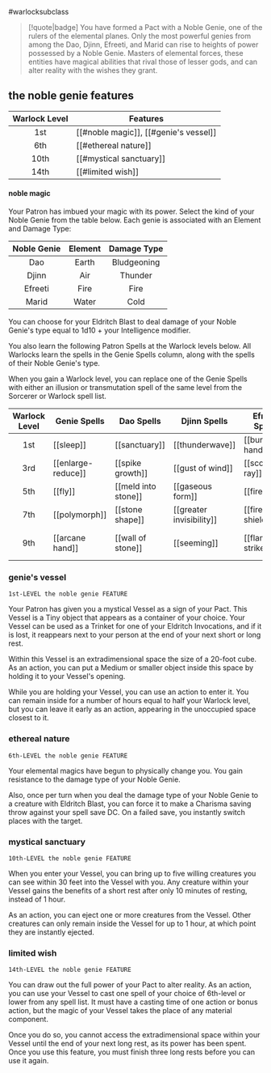#warlocksubclass

> [!quote|badge] 
> You have formed a Pact with a Noble Genie, one of the rulers of the elemental planes. Only the most powerful genies from among the Dao, Djinn, Efreeti, and Marid can rise to heights of power possessed by a Noble Genie. Masters of elemental forces, these entities have magical abilities that rival those of lesser gods, and can alter reality with the wishes they grant.
## the noble genie features
| **Warlock Level** | **Features**                          |
| :---------------: | ------------------------------------- |
|        1st        | [[#noble magic]], [[#genie's vessel]] |
|        6th        | [[#ethereal nature]]                  |
|       10th        | [[#mystical sanctuary]]               |
|       14th        | [[#limited wish]]                     |
#### noble magic
Your Patron has imbued your magic with its power. Select the kind of your Noble Genie from the table below. Each genie is associated with an Element and Damage Type:

| **Noble Genie** | **Element** | **Damage Type** |
| :-------------: | :---------: | :-------------: |
|       Dao       |    Earth    |   Bludgeoning   |
|      Djinn      |     Air     |     Thunder     |
|     Efreeti     |    Fire     |      Fire       |
|      Marid      |    Water    |      Cold       |
You can choose for your Eldritch Blast to deal damage of your Noble Genie's type equal to 1d10 + your Intelligence modifier.

You also learn the following Patron Spells at the Warlock levels below. All Warlocks learn the spells in the Genie Spells column, along with the spells of their Noble Genie's type.

When you gain a Warlock level, you can replace one of the Genie Spells with either an illusion or transmutation spell of the same level from the Sorcerer or Warlock spell list.

| **Warlock Level** | **Genie Spells**   | **Dao Spells**      | **Djinn Spells**         | **Efreeti Spells** | **Marid Spells**  |
| :---------------: | ------------------ | ------------------- | ------------------------ | ------------------ | ----------------- |
|        1st        | [[sleep]]          | [[sanctuary]]       | [[thunderwave]]          | [[burning hands]]  | [[fog cloud]]     |
|        3rd        | [[enlarge-reduce]] | [[spike growth]]    | [[gust of wind]]         | [[scorching ray]]  | [[misty step]]    |
|        5th        | [[fly]]            | [[meld into stone]] | [[gaseous form]]         | [[fireball]]       | [[tidal wave]]    |
|        7th        | [[polymorph]]      | [[stone shape]]     | [[greater invisibility]] | [[fire shield]]    | [[watery sphere]] |
|        9th        | [[arcane hand]]    | [[wall of stone]]   | [[seeming]]              | [[flame strike]]   | [[cone of cold]]  |
### genie's vessel
`1st-LEVEL the noble genie FEATURE`

Your Patron has given you a mystical Vessel as a sign of your Pact. This Vessel is a Tiny object that appears as a container of your choice. Your Vessel can be used as a Trinket for one of your Eldritch Invocations, and if it is lost, it reappears next to your person at the end of your next short or long rest.

Within this Vessel is an extradimensional space the size of a 20-foot cube. As an action, you can put a Medium or smaller object inside this space by holding it to your Vessel's opening.

While you are holding your Vessel, you can use an action to enter it. You can remain inside for a number of hours equal to half your Warlock level, but you can leave it early as an action, appearing in the unoccupied space closest to it.
### ethereal nature
`6th-LEVEL the noble genie FEATURE`

Your elemental magics have begun to physically change you. You gain resistance to the damage type of your Noble Genie.

Also, once per turn when you deal the damage type of your Noble Genie to a creature with Eldritch Blast, you can force it to make a Charisma saving throw against your spell save DC. On a failed save, you instantly switch places with the target.
### mystical sanctuary
`10th-LEVEL the noble genie FEATURE`

When you enter your Vessel, you can bring up to five willing creatures you can see within 30 feet into the Vessel with you. Any creature within your Vessel gains the benefits of a short rest after only 10 minutes of resting, instead of 1 hour.

As an action, you can eject one or more creatures from the Vessel. Other creatures can only remain inside the Vessel for up to 1 hour, at which point they are instantly ejected.
### limited wish
`14th-LEVEL the noble genie FEATURE`

You can draw out the full power of your Pact to alter reality. As an action, you can use your Vessel to cast one spell of your choice of 6th-level or lower from any spell list. It must have a casting time of one action or bonus action, but the magic of your Vessel takes the place of any material component.

Once you do so, you cannot access the extradimensional space within your Vessel until the end of your next long rest, as its power has been spent. Once you use this feature, you must finish three long rests before you can use it again.
